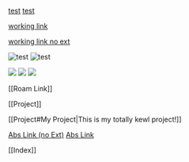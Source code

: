 [test](broken-link)
[test](broken-link.md)

[working link](project.md)

[working link no ext](project.md)

![test](puppy.png)
![test](puppy.jpg)

![](puppy.png)
![](puppy)
![](puppy.jpg)

[[Roam Link]]

[[Project]]

[[Project#My Project|This is my totally kewl project!]]

[Abs Link (no Ext)](/other-project/project)
[Abs Link](/other-project/project.md)

[[Index]]